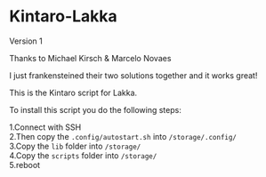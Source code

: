 # Kintaro-Lakka

Version 1

Thanks to Michael Kirsch & Marcelo Novaes

I just frankensteined their two solutions together and it works great!

This is the Kintaro script for Lakka.

To install this script you do the following steps:

1.Connect with SSH  
2.Then copy the ```.config/autostart.sh``` into ```/storage/.config/```  
3.Copy the ```lib``` folder into ```/storage/```  
4.Copy the ```scripts``` folder into ```/storage/```  
5.reboot
